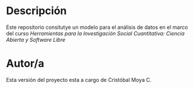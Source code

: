 # Descripción

Este repositorio consitutye un modelo para el análisis de datos en el marco del curso _Herramientas para la Investigación Social Cuantitativa: Ciencia Abierta y Software Libre_

# Autor/a

Esta versión del proyecto esta a cargo de Cristóbal Moya C.
